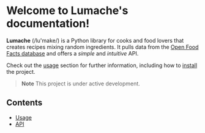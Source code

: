 # Welcome to Lumache's documentation!

**Lumache** (/lu'make/) is a Python library for cooks and food lovers
that creates recipes mixing random ingredients.
It pulls data from the [Open Food Facts database](https://world.openfoodfacts.org/)
and offers a *simple* and *intuitive* API.

Check out the [usage](usage.md) section for further information, including
how to [install](installation.md) the project.

> **Note**
> This project is under active development.

## Contents

- [Usage](usage.md)
- [API](api.md)
